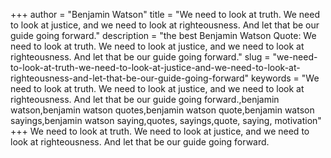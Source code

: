 +++
author = "Benjamin Watson"
title = "We need to look at truth. We need to look at justice, and we need to look at righteousness. And let that be our guide going forward."
description = "the best Benjamin Watson Quote: We need to look at truth. We need to look at justice, and we need to look at righteousness. And let that be our guide going forward."
slug = "we-need-to-look-at-truth-we-need-to-look-at-justice-and-we-need-to-look-at-righteousness-and-let-that-be-our-guide-going-forward"
keywords = "We need to look at truth. We need to look at justice, and we need to look at righteousness. And let that be our guide going forward.,benjamin watson,benjamin watson quotes,benjamin watson quote,benjamin watson sayings,benjamin watson saying,quotes, sayings,quote, saying, motivation"
+++
We need to look at truth. We need to look at justice, and we need to look at righteousness. And let that be our guide going forward.
